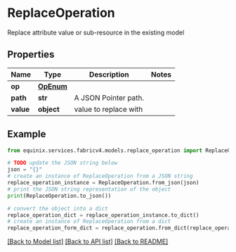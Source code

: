 # ReplaceOperation

Replace attribute value or sub-resource in the existing model

## Properties

Name | Type | Description | Notes
------------ | ------------- | ------------- | -------------
**op** | [**OpEnum**](OpEnum.md) |  | 
**path** | **str** | A JSON Pointer path. | 
**value** | **object** | value to replace with | 

## Example

```python
from equinix.services.fabricv4.models.replace_operation import ReplaceOperation

# TODO update the JSON string below
json = "{}"
# create an instance of ReplaceOperation from a JSON string
replace_operation_instance = ReplaceOperation.from_json(json)
# print the JSON string representation of the object
print(ReplaceOperation.to_json())

# convert the object into a dict
replace_operation_dict = replace_operation_instance.to_dict()
# create an instance of ReplaceOperation from a dict
replace_operation_form_dict = replace_operation.from_dict(replace_operation_dict)
```
[[Back to Model list]](../README.md#documentation-for-models) [[Back to API list]](../README.md#documentation-for-api-endpoints) [[Back to README]](../README.md)


